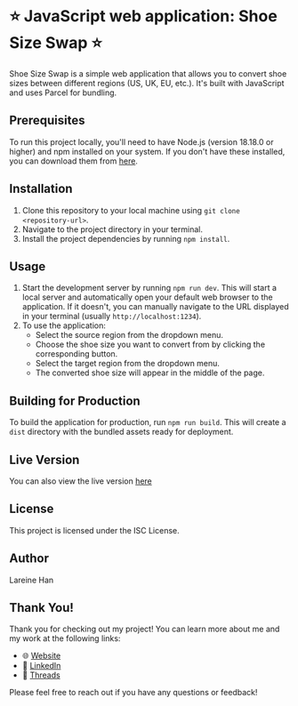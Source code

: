 # :star: JavaScript web application: Shoe Size Swap :star:

Shoe Size Swap is a simple web application that allows you to convert shoe sizes between different regions (US, UK, EU, etc.). It's built with JavaScript and uses Parcel for bundling.

## Prerequisites

To run this project locally, you'll need to have Node.js (version 18.18.0 or higher) and npm installed on your system. If you don't have these installed, you can download them from [here](https://nodejs.org/).

## Installation

1. Clone this repository to your local machine using `git clone <repository-url>`.
2. Navigate to the project directory in your terminal.
3. Install the project dependencies by running `npm install`.

## Usage

1. Start the development server by running `npm run dev`. This will start a local server and automatically open your default web browser to the application. If it doesn't, you can manually navigate to the URL displayed in your terminal (usually `http://localhost:1234`).
2. To use the application:
   - Select the source region from the dropdown menu.
   - Choose the shoe size you want to convert from by clicking the corresponding button.
   - Select the target region from the dropdown menu.
   - The converted shoe size will appear in the middle of the page.

## Building for Production

To build the application for production, run `npm run build`. This will create a `dist` directory with the bundled assets ready for deployment.

## Live Version

You can also view the live version [here](https://shoe-size-converter.netlify.app/)

## License

This project is licensed under the ISC License.

## Author

Lareine Han

## Thank You!

Thank you for checking out my project! You can learn more about me and my work at the following links:

- 🌐 [Website](https://lareinehan.com)
- 💼 [LinkedIn](https://www.linkedin.com/in/lareinehan)
- 🧵 [Threads](https://threads.com/lareinehan)

Please feel free to reach out if you have any questions or feedback!